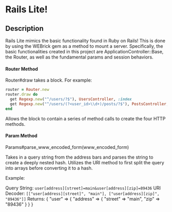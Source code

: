 # Rails Lite!

## Description

Rails Lite mimics the basic functionality found in Ruby on Rails! This is done
by using the WEBrick gem as a method to mount a server. Specifically,
the basic functionalities created in this project are ApplicationController::Base,
the Router, as well as the fundamental params and session behaviors.  


#### Router Method
Router#draw takes a block. For example:

```ruby
router = Router.new
router.draw do
  get Regexp.new("^/users/?$"), UsersController, :index
  get Regexp.new("^/users/(?<user_id>\\d+)/posts/?$"), PostsController, :index
end
```
Allows the block to contain a series of method calls to create the four HTTP
methods.

#### Param Method
Params#parse_www_encoded_form(www_encoded_form)

Takes in a query string from the address bars and parses the string to create
a deeply nested hash. Utilizes the URI method to first split the query into
arrays before converting it to a hash.

Example:

Query String:
  `user[address][street]=main&user[address][zip]=89436`
URI Decoder:
  `[["user[address][street]", "main"], ["user[address][zip]", "89436"]]`
Returns:
  { "user" => { "address" => { "street" => "main", "zip" => "89436" } } }
